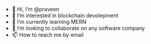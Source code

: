 - 👋 Hi, I’m @praveen
- 👀 I’m interested in blockchain devolepment
- 🌱 I’m currently learning MERN
- 💞️ I’m looking to collaborate on any software company
- 📫 How to reach me by email

<!---
prav11nn/prav11nn is a ✨ special ✨ repository because its `README.md` (this file) appears on your GitHub profile.
You can click the Preview link to take a look at your changes.
--->
